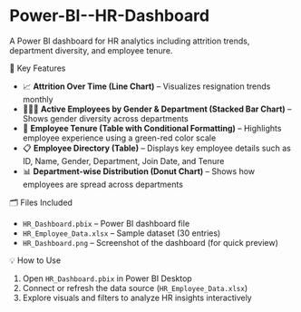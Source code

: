 # Power-BI--HR-Dashboard
A Power BI dashboard for HR analytics including attrition trends, department diversity, and employee tenure.

🔹 Key Features

- 📈 **Attrition Over Time (Line Chart)** – Visualizes resignation trends monthly
- 🧑‍🤝‍🧑 **Active Employees by Gender & Department (Stacked Bar Chart)** – Shows gender diversity across departments
- 🧠 **Employee Tenure (Table with Conditional Formatting)** – Highlights employee experience using a green-red color scale
- 📋 **Employee Directory (Table)** – Displays key employee details such as ID, Name, Gender, Department, Join Date, and Tenure
- 📊 **Department-wise Distribution (Donut Chart)** – Shows how employees are spread across departments

🗂️ Files Included

- `HR_Dashboard.pbix` – Power BI dashboard file
- `HR_Employee_Data.xlsx` – Sample dataset (30 entries)
- `HR_Dashboard.png` – Screenshot of the dashboard (for quick preview)

💡 How to Use

1. Open `HR_Dashboard.pbix` in Power BI Desktop
2. Connect or refresh the data source (`HR_Employee_Data.xlsx`)
3. Explore visuals and filters to analyze HR insights interactively

